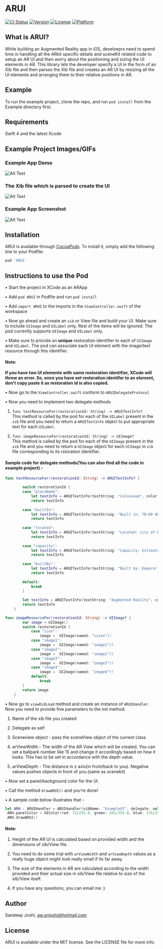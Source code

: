 # ARUI

[![CI Status](http://img.shields.io/travis/sandeepjoshi1910/ARUI.svg?style=flat)](https://travis-ci.org/sandeepjoshi1910/ARUI)
[![Version](https://img.shields.io/cocoapods/v/ARUI.svg?style=flat)](http://cocoapods.org/pods/ARUI)
[![License](https://img.shields.io/cocoapods/l/ARUI.svg?style=flat)](http://cocoapods.org/pods/ARUI)
[![Platform](https://img.shields.io/cocoapods/p/ARUI.svg?style=flat)](http://cocoapods.org/pods/ARUI)

## What is ARUI?
While building an Augmented Reality app in iOS, develoeprs need to spend time in handling all the ARkit specific details and sceneKit related code to setup an AR UI and then worry about the positioning and sizing the UI elements in AR. This library lets the developer specify a UI in the form of an Xib file and then parses the Xib file and creates an AR UI by resizing all the UI elements and arranging them to their relative positions in AR.

## Example

To run the example project, clone the repo, and run `pod install` from the Example directory first.

## Requirements
Swift 4 and the latest Xcode

## Example Project Images/GIFs

### Example App Demo
![Alt Text](https://github.com/sandeepjoshi1910/ARUI/blob/master/Example/ARUI/arUI.gif)

### The Xib file which is parsed to create the UI
![Alt Text](https://github.com/sandeepjoshi1910/ARUI/blob/master/Example/ARUI/Screen%20Shot%202018-01-08%20at%201.31.00%20PM.png)

### Example App Screenshot
![Alt Text](https://github.com/sandeepjoshi1910/ARUI/blob/master/Example/ARUI/IMG_0634.png)



## Installation

ARUI is available through [CocoaPods](http://cocoapods.org). To install
it, simply add the following line to your Podfile:

```ruby
pod 'ARUI'
```

## Instructions to use the Pod

• Start the project in XCode as an ARApp <br />

• Add `pod ARUI` in Podfile and run `pod install`

• Add `import ARUI` to the imports in the `ViewController.swift` of the workspace

• Now go ahead and create an `xib` or View file and build your UI. Make sure to include `UIImage` and `UILabel` only. Rest of the items will be ignored. The pod currently supports `UIImage` and `UILabel` only.<br />

• Make sure to provide an **unique** restoration identifier to each of `UIImage` and `UILabel`. The pod can associate each UI element with the image/text resource through this identifier.<br />

#### Note:
**If you have two UI elements with same restoration identifier, XCode will throw an error. So, once you have set  restoration identifer to an element, don't copy paste it as restoration id is also copied.<br />**

• Now go to the `ViewController.swift` conform to `ARUIDelegateProtocol`<br />

• Now you need to implement two delegate methods<br />

1) `func textResourceFor(restorationId: String) -> ARUITextInfo?`<br />
        This method is called by the pod for each of the `UILabel` present in the `xib` file and you need to return a `ARUITextInfo` object to put appropriate text for each `UILabel`.<br />

2) `func imageResourceFor(restorationId: String) -> UIImage?` <br />
        This method is called by the pod for each of the `UIImage` present in the `xib` file and you need to return a `UIImage` object for each `UIImage` in `xib` file corresponding to its rstoration identifier.<br />
        

#### Sample code for delegate methods(You can also find all the code in example project) - 

``` swift
func textResourceFor(restorationId: String) -> ARUITextInfo? {
        
        switch restorationId {
        case "placeName":
            let textInfo = ARUITextInfo(textString: "Colosseum", color: UIColor.blue, font: "Arial")
            return textInfo
            
        case "builtIn":
            let textInfo = ARUITextInfo(textString: "Built in: 70–80 AD", color: UIColor.black, font: "Arial")
            return textInfo
            
        case "located":
            let textInfo = ARUITextInfo(textString: "Located: city of Rome, Italy", color: UIColor.black, font: "Arial")
            return textInfo
            
        case "capacity":
            let textInfo = ARUITextInfo(textString: "Capacity: Estimated between 50,000 and 80,000 ", color: UIColor.black, font: "Arial")
            return textInfo
            
        case "builtBy":
            let textInfo = ARUITextInfo(textString: "Built by: Emperor Vespasian & Emperor Titus", color: UIColor.black, font: "Arial")
            return textInfo
            
        default:
            break
        }
        
        let textInfo = ARUITextInfo(textString: "Augmented Reality", color: UIColor.blue, font: "Menlo")
        return textInfo
    }
```

``` swift
func imageResourceFor(restorationId: String) -> UIImage? {
        var image = UIImage()
        switch restorationId {
            case "icon":
                image =  UIImage(named: "cicon")!
            case "image1":
                image =  UIImage(named: "image1")!
            case "image2":
                image =  UIImage(named: "image2")!
            case "image3":
                image =  UIImage(named: "image3")!
            case "image4":
                image =  UIImage(named: "image4")!
            default:
                break
        }
        return image
    }

```


• Now go to `viewDidLoad` method and create an instance of `ARUIHandler`. Now you need to provide five parameters to the init method.<br />
1) Name of the xib file you created<br />
       
2) Delegate as self<br />
        
3) Sceneview object - pass the sceneView object of the current class<br />
        
4) arViewWidth - The width of the AR View which will be created. You can set a ballpark number like 15 and change it accordingly based on how it looks. This has to be set in accordance with the depth value.<br />
        
5) arViewDepth - The distance in z axis(in front/back to you). Negative values pushes objects in front of you.(same as scenekit)<br />
        
• Now set a panel/background color for the UI.

• Call the method `drawARUI()` and you're done!


• A sample code below illustrates that - 

``` swift
let ARH : ARUIHandler = ARUIHandler(nibName: "ExampleUI", delegate: self, scnView: sceneView, arViewWidth: 14.0, arViewDepth: -20.0)
 ARH.panelColor = UIColor(red: 72/255.0, green: 201/255.0, blue: 176/255.0, alpha: 0.8)
 ARH.drawARUI()
 ```
        

#### Note: 
   1) Height of the AR UI is calculated based on provided width and the dimensions of xib/View file.<br />
   
   2) You need to do some trial with `arViewWidth` and `arViewDepth` values as a really huge object might look really small if its far away.<br />
   
   3) The size of the elements in AR are calculated according to the width provided and their actual size in xib/View file relative to size of the xib/View itself.<br />
   
   4) If you have any questions, you can email me :)<br />


## Author

Sandeep Joshi, aw.snjoshi@hotmail.com

## License

ARUI is available under the MIT license. See the LICENSE file for more info.
